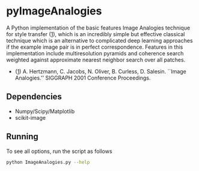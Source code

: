 # pyImageAnalogies

A Python implementation of the basic features Image Analogies technique for style transfer ([1]), which is an incredibly simple but effective classical technique which is an alternative to complicated deep learning approaches if the example image pair is in perfect correspondence.  Features in this implementation include multiresolution pyramids and coherence search weighted against approximate nearest neighbor search over all patches.

* ([1]) A. Hertzmann, C. Jacobs, N. Oliver, B. Curless, D. Salesin. ``Image Analogies.''  SIGGRAPH 2001 Conference Proceedings.


## Dependencies
* Numpy/Scipy/Matplotlib
* scikit-image


## Running
To see all options, run the script as follows
~~~~~ bash
python ImageAnalogies.py --help
~~~~~



[1]: <https://mrl.nyu.edu/projects/image-analogies/>
